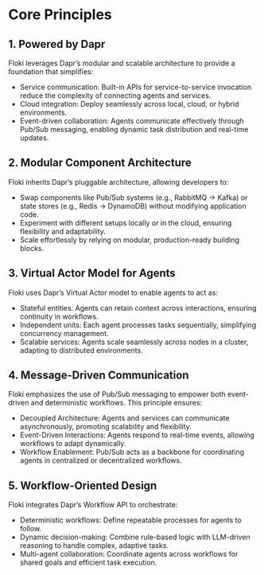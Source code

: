# Core Principles

## 1. Powered by Dapr

Floki leverages Dapr’s modular and scalable architecture to provide a foundation that simplifies:

* Service communication: Built-in APIs for service-to-service invocation reduce the complexity of connecting agents and services.
* Cloud integration: Deploy seamlessly across local, cloud, or hybrid environments.
* Event-driven collaboration: Agents communicate effectively through Pub/Sub messaging, enabling dynamic task distribution and real-time updates.

## 2. Modular Component Architecture

Floki inherits Dapr’s pluggable architecture, allowing developers to:

* Swap components like Pub/Sub systems (e.g., RabbitMQ → Kafka) or state stores (e.g., Redis → DynamoDB) without modifying application code.
* Experiment with different setups locally or in the cloud, ensuring flexibility and adaptability.
* Scale effortlessly by relying on modular, production-ready building blocks.

## 3. Virtual Actor Model for Agents

Floki uses Dapr’s Virtual Actor model to enable agents to act as:

* Stateful entities: Agents can retain context across interactions, ensuring continuity in workflows.
* Independent units: Each agent processes tasks sequentially, simplifying concurrency management.
* Scalable services: Agents scale seamlessly across nodes in a cluster, adapting to distributed environments.

## 4. Message-Driven Communication

Floki emphasizes the use of Pub/Sub messaging to empower both event-driven and deterministic workflows. This principle ensures:

* Decoupled Architecture: Agents and services can communicate asynchronously, promoting scalability and flexibility.
* Event-Driven Interactions: Agents respond to real-time events, allowing workflows to adapt dynamically.
* Workflow Enablement: Pub/Sub acts as a backbone for coordinating agents in centralized or decentralized workflows.

## 5. Workflow-Oriented Design

Floki integrates Dapr’s Workflow API to orchestrate:

* Deterministic workflows: Define repeatable processes for agents to follow.
* Dynamic decision-making: Combine rule-based logic with LLM-driven reasoning to handle complex, adaptive tasks.
* Multi-agent collaboration: Coordinate agents across workflows for shared goals and efficient task execution.